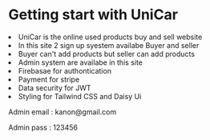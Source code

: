 <h1>Getting start with UniCar</h1>
<li>UniCar is the online used products buy and sell website</li>
<li>In this site 2 sign up syestem availabe Buyer and seller</li>
<li>Buyer can't add products but seller can add products</li>
<li>Admin system are availabe in this site</li>
<li>Firebasae for authontication</li>
<li>Payment for stripe</li>
<li>Data security for JWT</li>
<li>Styling for Tailwind CSS and Daisy Ui</li>

<p>Admin email : kanon@gmail.com</p>
<p>Admin pass : 123456</p>
